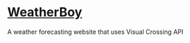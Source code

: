 # [WeatherBoy](https://rohitbhojak.github.io/WeatherBoy/)

A weather forecasting website that uses Visual Crossing API
